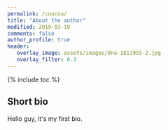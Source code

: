 ```yaml
---
permalink: /coucou/
title: "About the author"
modified: 2019-03-19
comments: false
author_profile: true
header:
   overlay_image: assets/images/dna-1811955-2.jpg
   overlay_filter: 0.3
---
```


{% include toc %}

## Short bio

Hello guy, it's my first bio.
